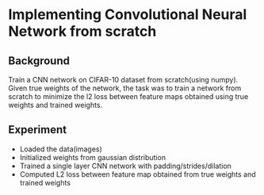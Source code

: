 # Implementing Convolutional Neural Network from scratch

## Background
Train a CNN network on CIFAR-10 dataset from scratch(using numpy).
Given true weights of the network, the task was to train a network from scratch to minimize the l2 loss between feature maps obtained using true weights and trained weights.

## Experiment
- Loaded the data(images) 
- Initialized weights from gaussian distribution
- Trained a single layer CNN network with padding/strides/dilation
- Computed L2 loss between feature map obtained from true weights and trained weights


